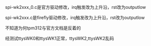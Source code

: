 spi-wk2xxx_0.c是官方驱动修改，irq触发改为上升沿，rst改为outputlow

spi-wk2xxx.c是firefly驱动修改，irq触发改为上升沿，rst改为outputlow

不知道为何tpm312与官方文档是反着的

经测试ttysWK0和ttysWK1正常，ttysWK2,ttysWK2乱码